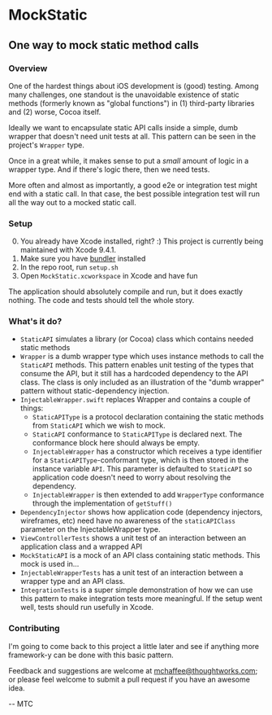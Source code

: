 # MockStatic
## One way to mock static method calls

### Overview
One of the hardest things about iOS development is (good) testing.  Among many challenges, one standout is the unavoidable 
existence of static methods (formerly known as "global functions") in (1) third-party libraries and (2) worse, Cocoa itself.

Ideally we want to encapsulate static API calls inside a simple, dumb wrapper that doesn't need unit tests at all.
This pattern can be seen in the project's `Wrapper` type.

Once in a great while, it makes sense to put a *small* amount of logic in a wrapper type.  And if there's logic there,
then we need tests.  

More often and almost as importantly, a good e2e or integration test might end with a static call.  In that case, the best 
possible integration test will run all the way out to a mocked static call.

### Setup
0. You already have Xcode installed, right?  :)  This project is currently being maintained with Xcode 9.4.1.
1. Make sure you have [bundler](https://bundler.io/) installed
2. In the repo root, run `setup.sh`
3. Open `MockStatic.xcworkspace` in Xcode and have fun

The application should absolutely compile and run, but it does exactly nothing.  The code and tests should tell the whole story.

### What's it do?
- `StaticAPI` simulates a library (or Cocoa) class which contains needed static methods
- `Wrapper` is a dumb wrapper type which uses instance methods to call the `StaticAPI` methods.
This pattern enables unit testing of the types that consume the API, but it still has a hardcoded dependency to the API class.
The class is only included as an illustration of the "dumb wrapper" pattern without static-dependency injection.
- `InjectableWrapper.swift` replaces Wrapper and contains a couple of things:
  - `StaticAPIType` is a protocol declaration containing the static methods from `StaticAPI` which we wish to mock.  
  - `StaticAPI` conformance to `StaticAPIType` is declared next.  The conformance block here should always be empty.
  - `InjectableWrapper` has a constructor which receives a type identifier for a `StaticAPIType`-conformant type, 
which is then stored in the instance variable `API`.  This parameter is defaulted to `StaticAPI` so application code doesn't
need to worry about resolving the dependency.
  - `InjectableWrapper` is then extended to add `WrapperType` conformance through the implementation of `getStuff()`
- `DependencyInjector` shows how application code (dependency injectors, wireframes, etc) need have no awareness of the
`staticAPIClass` parameter on the InjectableWrapper type.
- `ViewControllerTests` shows a unit test of an interaction between an application class and a wrapped API
- `MockStaticAPI` is a mock of an API class containing static methods.  This mock is used in...
- `InjectableWrapperTests` has a unit test of an interaction between a wrapper type and an API class.
- `IntegrationTests` is a super simple demonstration of how we can use this pattern to make integration tests more meaningful.
If the setup went well, tests should run usefully in Xcode.

### Contributing
I'm going to come back to this project a little later and see if anything more framework-y can be done with this basic pattern.

Feedback and suggestions are welcome at mchaffee@thoughtworks.com; or please feel welcome to submit a pull request if you have
an awesome idea.

-- MTC

